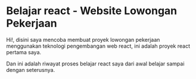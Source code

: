 # Belajar react - Website Lowongan Pekerjaan

Hi!, disini saya mencoba membuat proyek lowongan pekerjaan menggunakan teknologi pengembangan web react, ini adalah proyek react pertama saya.

Dan ini adalah riwayat proses belajar react saya dari awal belajar sampai dengan seterusnya.
